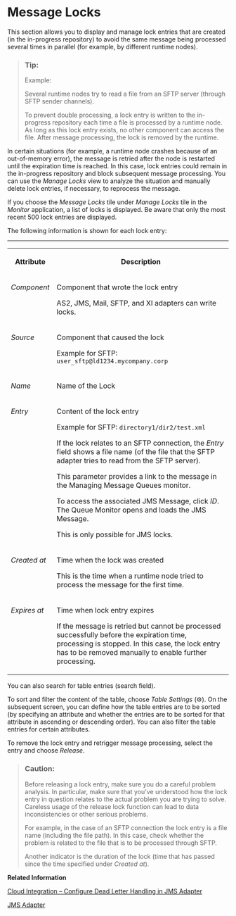 <!-- loiobce9ae0cf9594b2d8a32fafc981b2076 -->

<link rel="stylesheet" type="text/css" href="../css/sap-icons.css"/>

# Message Locks

This section allows you to display and manage lock entries that are created \(in the in-progress repository\) to avoid the same message being processed several times in parallel \(for example, by different runtime nodes\).

> ### Tip:  
> Example:
> 
> Several runtime nodes try to read a file from an SFTP server \(through SFTP sender channels\).
> 
> To prevent double processing, a lock entry is written to the in-progress repository each time a file is processed by a runtime node. As long as this lock entry exists, no other component can access the file. After message processing, the lock is removed by the runtime.

In certain situations \(for example, a runtime node crashes because of an out-of-memory error\), the message is retried after the node is restarted until the expiration time is reached. In this case, lock entries could remain in the in-progress repository and block subsequent message processing. You can use the *Manage Locks* view to analyze the situation and manually delete lock entries, if necessary, to reprocess the message.

If you choose the *Message Locks* tile under *Manage Locks* tile in the *Monitor* application, a list of locks is displayed. Be aware that only the most recent 500 lock entries are displayed.

The following information is shown for each lock entry:

****


<table>
<tr>
<th valign="top">

Attribute

</th>
<th valign="top">

Description

</th>
</tr>
<tr>
<td valign="top">

*Component* 

</td>
<td valign="top">

Component that wrote the lock entry

AS2, JMS, Mail, SFTP, and XI adapters can write locks.

</td>
</tr>
<tr>
<td valign="top">

*Source* 

</td>
<td valign="top">

Component that caused the lock

Example for SFTP: `user_sftp@ld1234.mycompany.corp`

</td>
</tr>
<tr>
<td valign="top">

*Name* 

</td>
<td valign="top">

Name of the Lock

</td>
</tr>
<tr>
<td valign="top">

*Entry* 

</td>
<td valign="top">

Content of the lock entry

Example for SFTP: `directory1/dir2/test.xml` 

If the lock relates to an SFTP connection, the *Entry* field shows a file name \(of the file that the SFTP adapter tries to read from the SFTP server\).

This parameter provides a link to the message in the Managing Message Queues monitor.

To access the associated JMS Message, click *ID*. The Queue Monitor opens and loads the JMS Message.

This is only possible for JMS locks.

</td>
</tr>
<tr>
<td valign="top">

*Created at* 

</td>
<td valign="top">

Time when the lock was created

This is the time when a runtime node tried to process the message for the first time.

</td>
</tr>
<tr>
<td valign="top">

*Expires at* 

</td>
<td valign="top">

Time when lock entry expires

If the message is retried but cannot be processed successfully before the expiration time, processing is stopped. In this case, the lock entry has to be removed manually to enable further processing.

</td>
</tr>
</table>

You can also search for table entries \(search field\).

To sort and filter the content of the table, choose *Table Settings* \(:gear:\). On the subsequent screen, you can define how the table entries are to be sorted \(by specifying an attribute and whether the entries are to be sorted for that attribute in ascending or descending order\). You can also filter the table entries for certain attributes.

To remove the lock entry and retrigger message processing, select the entry and choose *Release*.

> ### Caution:  
> Before releasing a lock entry, make sure you do a careful problem analysis. In particular, make sure that you've understood how the lock entry in question relates to the actual problem you are trying to solve. Careless usage of the release lock function can lead to data inconsistencies or other serious problems.
> 
> For example, in the case of an SFTP connection the lock entry is a file name \(including the file path\). In this case, check whether the problem is related to the file that is to be processed through SFTP.
> 
> Another indicator is the duration of the lock \(time that has passed since the time specified under *Created at*\).

**Related Information**  


[Cloud Integration – Configure Dead Letter Handling in JMS Adapter](https://blogs.sap.com/2017/07/17/cloud-integration-configure-dead-letter-handling-in-jms-adapter/)

[JMS Adapter](https://help.sap.com/docs/cloud-integration/sap-cloud-integration/jms-adapter?state=DRAFT&q=Message%20Locks)

